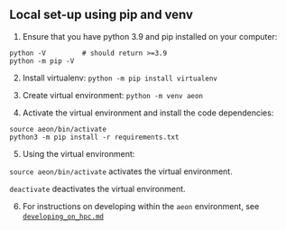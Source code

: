 ## Local set-up using pip and venv

1) Ensure that you have python 3.9 and pip installed on your computer:
```
python -V         # should return >=3.9
python -m pip -V
```

2) Install virtualenv: `python -m pip install virtualenv`

3) Create virtual environment: `python -m venv aeon`

4) Activate the virtual environment and install the code dependencies:
```
source aeon/bin/activate
python3 -m pip install -r requirements.txt
```

5) Using the virtual environment:

`source aeon/bin/activate` activates the virtual environment.

`deactivate` deactivates the virtual environment.

6) For instructions on developing within the `aeon` environment, see [`developing_on_hpc.md`](./developing_on_hpc.md)